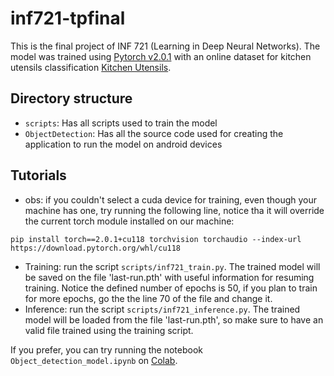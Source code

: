 # inf721-tpfinal
This is the final project of INF 721 (Learning in Deep Neural Networks).
The model was trained using [Pytorch v2.0.1](https://pytorch.org/) with an online dataset for kitchen utensils classification [Kitchen Utensils](https://homepages.inf.ed.ac.uk/rbf/UTENSILS/kitchen_utensils1.xml).

## Directory structure
- `scripts`: Has all scripts used to train the model
- `ObjectDetection`: Has all the source code used for creating the application to run the model on android devices

## Tutorials
* obs: if you couldn't select a cuda device for training, even though your machine has one, try running the following line, notice tha it will override the current torch module installed on our machine:
```console
pip install torch==2.0.1+cu118 torchvision torchaudio --index-url https://download.pytorch.org/whl/cu118
```
- Training: run the script `scripts/inf721_train.py`. The trained model will be saved on the file 'last-run.pth' with useful information for resuming training. Notice the defined number of epochs is 50, if you plan to train for more epochs, go the the line 70 of the file and change it.
- Inference: run the script `scripts/inf721_inference.py`. The trained model will be loaded from the file 'last-run.pth', so make sure to have an valid file trained using the training script.

If you prefer, you can try running the notebook `Object_detection_model.ipynb` on [Colab](https://colab.research.google.com/github/johnpolsh/inf721-tpfinal/blob/main/scripts/Object_detection_model.ipynb).
